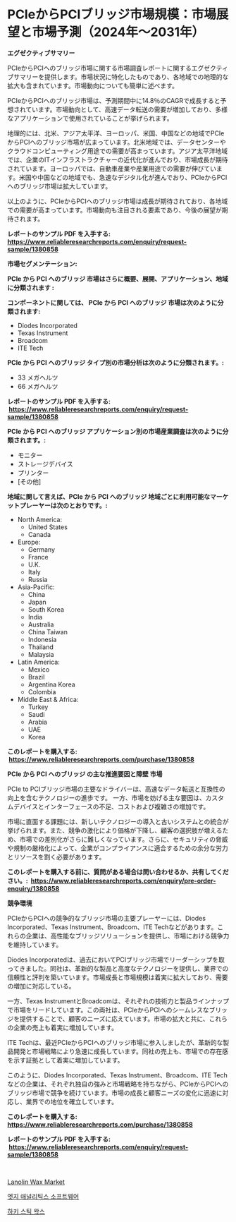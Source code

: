 <p><h1>PCIeからPCIブリッジ市場規模：市場展望と市場予測（2024年〜2031年）</h1></p><p><strong>エグゼクティブサマリー</strong></p>
<p><p>PCIeからPCIへのブリッジ市場に関する市場調査レポートに関するエグゼクティブサマリーを提供します。市場状況に特化したものであり、各地域での地理的な拡大も含まれています。市場動向についても簡単に述べます。</p><p>PCIeからPCIへのブリッジ市場は、予測期間中に14.8％のCAGRで成長すると予想されています。市場動向として、高速データ転送の需要が増加しており、多様なアプリケーションで使用されていることが挙げられます。</p><p>地理的には、北米、アジア太平洋、ヨーロッパ、米国、中国などの地域でPCIeからPCIへのブリッジ市場が広まっています。北米地域では、データセンターやクラウドコンピューティング用途での需要が高まっています。アジア太平洋地域では、企業のITインフラストラクチャーの近代化が進んでおり、市場成長が期待されています。ヨーロッパでは、自動車産業や産業用途での需要が伸びています。米国や中国などの地域でも、急速なデジタル化が進んでおり、PCIeからPCIへのブリッジ市場は拡大しています。</p><p>以上のように、PCIeからPCIへのブリッジ市場は成長が期待されており、各地域での需要が高まっています。市場動向も注目される要素であり、今後の展望が期待されます。</p></p>
<p><strong>レポートのサンプル PDF を入手する: <a href="https://www.reliableresearchreports.com/enquiry/request-sample/1380858">https://www.reliableresearchreports.com/enquiry/request-sample/1380858</a></strong></p>
<p><strong>市場セグメンテーション:</strong></p>
<p><strong> PCIe から PCI へのブリッジ 市場はさらに概要、展開、アプリケーション、地域に分類されます :</strong></p>
<p><strong>コンポーネントに関しては、 PCIe から PCI へのブリッジ 市場は次のように分類されます: &nbsp;</strong></p>
<p><ul><li>Diodes Incorporated</li><li>Texas Instrument</li><li>Broadcom</li><li>ITE Tech</li></ul></p>
<p><strong> PCIe から PCI へのブリッジ タイプ別の市場分析は次のように分類されます。:</strong></p>
<p><ul><li>33 メガヘルツ</li><li>66 メガヘルツ</li></ul></p>
<p><strong>レポートのサンプル PDF を入手する: &nbsp;<a href="https://www.reliableresearchreports.com/enquiry/request-sample/1380858">https://www.reliableresearchreports.com/enquiry/request-sample/1380858</a></strong></p>
<p><strong> PCIe から PCI へのブリッジ アプリケーション別の市場産業調査は次のように分類されます。:</strong></p>
<p><ul><li>モニター</li><li>ストレージデバイス</li><li>プリンター</li><li>[その他]</li></ul></p>
<p><strong>地域に関して言えば、PCIe から PCI へのブリッジ 地域ごとに利用可能なマーケットプレーヤーは次のとおりです。:</strong></p>
<p><ul>
    <li>
        North America:
        <ul>
            <li>United States</li>
            <li>Canada</li>
        </ul>
    </li>
    <li>
        Europe:
        <ul>
            <li>Germany</li>
            <li>France</li>
            <li>U.K.</li>
            <li>Italy</li>
            <li>Russia</li>
        </ul>
    </li>
    <li>
        Asia-Pacific:
        <ul>
            <li>China</li>
            <li>Japan</li>
            <li>South Korea</li>
            <li>India</li>
            <li>Australia</li>
            <li>China Taiwan</li>
            <li>Indonesia</li>
            <li>Thailand</li>
            <li>Malaysia</li>
        </ul>
    </li>
    <li>
        Latin America:
        <ul>
            <li>Mexico</li>
            <li>Brazil</li>
            <li>Argentina Korea</li>
            <li>Colombia</li>
        </ul>
    </li>
    <li>
        Middle East & Africa:
        <ul>
            <li>Turkey</li>
            <li>Saudi</li>
            <li>Arabia</li>
            <li>UAE</li>
            <li>Korea</li>
        </ul>
    </li>
    </ul></p>
<p><strong>このレポートを購入する: &nbsp;<a href="https://www.reliableresearchreports.com/purchase/1380858">https://www.reliableresearchreports.com/purchase/1380858</a></strong></p>
<p><strong>PCIe から PCI へのブリッジ の主な推進要因と障壁 市場</strong></p>
<p><p>PCIe to PCIブリッジ市場の主要なドライバーは、高速なデータ転送と互換性の向上を含むテクノロジーの進歩です。 一方、市場を妨げる主な要因は、カスタムデバイスとインターフェースの不足、コストおよび複雑さの増加です。</p><p>市場に直面する課題には、新しいテクノロジーの導入と古いシステムとの統合が挙げられます。また、競争の激化により価格が下降し、顧客の選択肢が増えるため、市場での差別化がさらに難しくなっています。さらに、セキュリティの脅威や規制の厳格化によって、企業がコンプライアンスに適合するための余分な労力とリソースを割く必要があります。</p></p>
<p><strong>このレポートを購入する前に、質問がある場合は問い合わせるか、共有してください。:&nbsp; <a href="https://www.reliableresearchreports.com/enquiry/pre-order-enquiry/1380858">https://www.reliableresearchreports.com/enquiry/pre-order-enquiry/1380858</a></strong></p>
<p><strong>競争環境</strong></p>
<p><p>PCIeからPCIへの競争的なブリッジ市場の主要プレーヤーには、Diodes Incorporated、Texas Instrument、Broadcom、ITE Techなどがあります。これらの企業は、高性能なブリッジソリューションを提供し、市場における競争力を維持しています。</p><p>Diodes Incorporatedは、過去においてPCIブリッジ市場でリーダーシップを取ってきました。同社は、革新的な製品と高度なテクノロジーを提供し、業界での信頼性と評判を築いています。市場成長と市場規模は着実に拡大しており、需要の増加に対応している。</p><p>一方、Texas InstrumentとBroadcomは、それぞれの技術力と製品ラインナップで市場をリードしています。この両社は、PCIeからPCIへのシームレスなブリッジを提供することで、顧客のニーズに応えています。市場の拡大と共に、これらの企業の売上も着実に増加しています。</p><p>ITE Techは、最近PCIeからPCIへのブリッジ市場に参入しましたが、革新的な製品開発と市場戦略により急速に成長しています。同社の売上も、市場での存在感を示す証拠として着実に増加しています。</p><p>このように、Diodes Incorporated、Texas Instrument、Broadcom、ITE Techなどの企業は、それぞれ独自の強みと市場戦略を持ちながら、PCIeからPCIへのブリッジ市場で競争を続けています。市場の成長と顧客ニーズの変化に迅速に対応し、業界での地位を確立しています。</p></p>
<p><strong>このレポートを購入する: &nbsp; <a href="https://www.reliableresearchreports.com/purchase/1380858">https://www.reliableresearchreports.com/purchase/1380858</a></strong></p>
<p><strong>レポートのサンプル PDF を入手する: &nbsp;<a href="https://www.reliableresearchreports.com/enquiry/request-sample/1380858">https://www.reliableresearchreports.com/enquiry/request-sample/1380858</a></strong><strong></strong></p>
<p>&nbsp;</p>
<p><p><a href="https://butternut-bug-553.notion.site/Global-Lanolin-Wax-Market-by-Types-Applications-and-Major-Players-with-Regional-Growth-Rate-Analy-8c959c9cc9424f38bb2b56287a599f05">Lanolin Wax Market</a></p><p><a href="https://github.com/fernandotryO5lson96765/Market-Research-Report-List-1/blob/main/406479611210.md">엣지 애널리틱스 소프트웨어</a></p><p><a href="https://github.com/CliftonFisher9067/Market-Research-Report-List-1/blob/main/511571511209.md">하키 스틱 왁스</a></p></p>